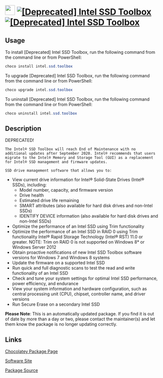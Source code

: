 ﻿# <img src="https://cdn.jsdelivr.net/gh/mkevenaar/chocolatey-packages@2a0d1b78a421771353d15c06da4341ae2b325cda/icons/intel.ssd.toolbox.png" width="32" height="32"/> [![[Deprecated] Intel SSD Toolbox](https://img.shields.io/chocolatey/v/intel.ssd.toolbox.svg?label=%5BDeprecated%5D+Intel+SSD+Toolbox)](https://community.chocolatey.org/packages/intel.ssd.toolbox) [![[Deprecated] Intel SSD Toolbox](https://img.shields.io/chocolatey/dt/intel.ssd.toolbox.svg)](https://community.chocolatey.org/packages/intel.ssd.toolbox)

## Usage

To install [Deprecated] Intel SSD Toolbox, run the following command from the command line or from PowerShell:

```powershell
choco install intel.ssd.toolbox
```

To upgrade [Deprecated] Intel SSD Toolbox, run the following command from the command line or from PowerShell:

```powershell
choco upgrade intel.ssd.toolbox
```

To uninstall [Deprecated] Intel SSD Toolbox, run the following command from the command line or from PowerShell:

```powershell
choco uninstall intel.ssd.toolbox
```

## Description

DEPRECATED!

    The Intel® SSD Toolbox will reach End of Maintenance with no additional updates after September 2020. Intel® recommends that users migrate to the Intel® Memory and Storage Tool (GUI) as a replacement for Intel® SSD management and firmware updates.

    SSD drive management software that allows you to:

- View current drive information for Intel® Solid-State Drives (Intel® SSDs), including:
  - Model number, capacity, and firmware version
  - Drive health
  - Estimated drive life remaining
  - SMART attributes (also available for hard disk drives and non-Intel SSDs)
  - IDENTIFY DEVICE information (also available for hard disk drives and non-Intel SSDs)
- Optimize the performance of an Intel SSD using Trim functionality
- Optimize the performance of an Intel SSD in RAID 0 using Trim functionality Intel® Rapid Storage Technology (Intel® RST) 11.0 or greater. NOTE: Trim on RAID 0 is not supported on Windows 8* or Windows Server 2012
- Obtain proactive notifications of new Intel SSD Toolbox software versions for Windows 7 and Windows 8 systems
- Update the firmware on a supported Intel SSD
- Run quick and full diagnostic scans to test the read and write functionality of an Intel SSD
- Check and tune your system settings for optimal Intel SSD performance, power efficiency, and endurance
- View your system information and hardware configuration, such as central processing unit (CPU), chipset, controller name, and driver versions
- Run Secure Erase on a secondary Intel SSD

**Please Note**: This is an automatically updated package. If you find it is
out of date by more than a day or two, please contact the maintainer(s) and
let them know the package is no longer updating correctly.


## Links

[Chocolatey Package Page](https://community.chocolatey.org/packages/intel.ssd.toolbox)

[Software Site](https://downloadcenter.intel.com/download/30058/Intel-Memory-and-Storage-Tool-GUI)

[Package Source](https://github.com/mkevenaar/chocolatey-packages/tree/master/..\deprecated\/intel.ssd.toolbox)

